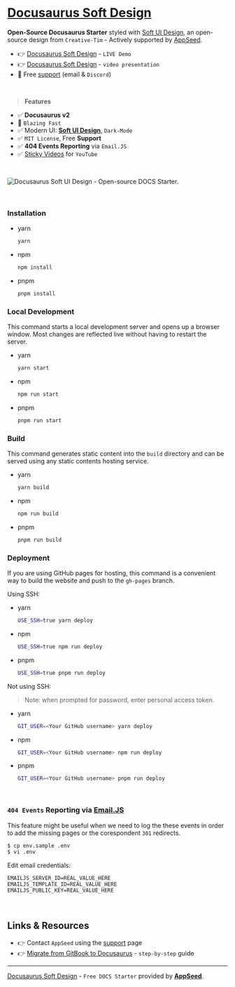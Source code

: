 # [Docusaurus Soft Design](https://github.com/app-generator/docusaurus-soft-design)

**Open-Source Docusaurus Starter** styled with [Soft UI Design](https://bit.ly/soft-design-system), an open-source design from `Creative-Tim` - Actively supported by [AppSeed](https://appseed.us/).

- 👉 [Docusaurus Soft Design](https://docusaurus-soft-design.onrender.com) - `LIVE Demo`
- 👉 [Docusaurus Soft Design](https://www.youtube.com/watch?v=uRgQ_TpTj4g) - `video presentation`
- 🚀 Free [support](https://appseed.us/support/) (email & `Discord`)

<br />

> **Features**

- ✅ **Docusaurus v2** 
- 🚀 `Blazing Fast` 
- ✅ Modern UI: **[Soft UI Design](https://bit.ly/soft-design-system)**, `Dark-Mode`
- ✅ `MIT License`, Free **Support**  
- ✅ **404 Events Reporting** via `Email.JS` 
- ✅ [Sticky Videos](https://docusaurus-soft-design.onrender.com/docs/tutorial-extras/sticky-media) for `YouTube`

<br />

![Docusaurus Soft UI Design - Open-source DOCS Starter.](https://user-images.githubusercontent.com/51070104/221350480-512c0088-84dd-49ac-a277-c09d0449054a.jpg)

<br />

### Installation

-   yarn
    ```sh
    yarn
    ```
-   npm
    ```sh
    npm install
    ```
-   pnpm
    ```sh
    pnpm install
    ```

### Local Development

This command starts a local development server and opens up a browser window. Most changes are reflected live without having to restart the server.

-   yarn
    ```sh
    yarn start
    ```
-   npm
    ```sh
    npm run start
    ```
-   pnpm
    ```sh
    pnpm run start
    ```

### Build

This command generates static content into the `build` directory and can be served using any static contents hosting service.

-   yarn
    ```sh
    yarn build
    ```
-   npm
    ```sh
    npm run build
    ```
-   pnpm
    ```sh
    pnpm run build
    ```

### Deployment

If you are using GitHub pages for hosting, this command is a convenient way to build the website and push to the `gh-pages` branch.

Using SSH:

-   yarn
    ```sh
    USE_SSH=true yarn deploy
    ```
-   npm
    ```sh
    USE_SSH=true npm run deploy
    ```
-   pnpm
    ```sh
    USE_SSH=true pnpm run deploy
    ```

Not using SSH:
> Note: when prompted for password, enter personal access token.
-   yarn
    ```sh
    GIT_USER=<Your GitHub username> yarn deploy
    ```
-   npm
    ```sh
    GIT_USER=<Your GitHub username> npm run deploy
    ```
-   pnpm
    ```sh
    GIT_USER=<Your GitHub username> pnpm run deploy
    ```

<br />

### `404 Events` Reporting via [Email.JS](https://www.emailjs.com/)

This feature might be useful when we need to log the these events in order to add the missing pages or the corespondent `301` redirects. 

```bash
$ cp env.sample .env
$ vi .env
```

Edit email credentials: 

```env
EMAILJS_SERVER_ID=REAL_VALUE_HERE
EMAILJS_TEMPLATE_ID=REAL_VALUE_HERE
EMAILJS_PUBLIC_KEY=REAL_VALUE_HERE
```

<br />

## Links & Resources

- 👉 Contact `AppSeed` using the [support](https://appseed.us/support/) page
- 👉 [Migrate from GitBook to Docusaurus](https://docs.appseed.us/gitbook-to-docusaurus-migration/) - `step-by-step` guide

--- 
[Docusaurus Soft Design](https://github.com/app-generator/docusaurus-soft-design) - `Free DOCS Starter` provided by **[AppSeed](https://appseed.us/)**.
